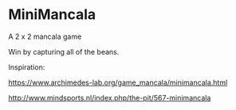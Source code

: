 # MiniMancala
A 2 x 2 mancala game

Win by capturing all of the beans.

Inspiration: 

https://www.archimedes-lab.org/game_mancala/minimancala.html

http://www.mindsports.nl/index.php/the-pit/567-minimancala
